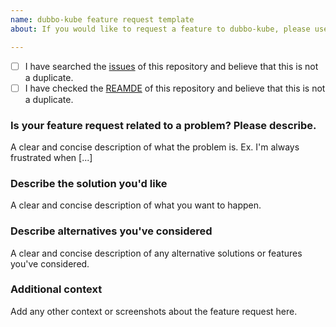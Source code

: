 ```yaml
---
name: dubbo-kube feature request template
about: If you would like to request a feature to dubbo-kube, please use this template.

---
```


- [ ] I have searched the [issues](https://github.com/apache/dubbo-kubernetes/issues) of this repository and believe that this is not a duplicate.
- [ ] I have checked the [REAMDE](https://github.com/apache/dubbo-kubernetes/blob/master/README.md) of this repository and believe that this is not a duplicate.

### Is your feature request related to a problem? Please describe.
A clear and concise description of what the problem is. Ex. I'm always frustrated when [...]

### Describe the solution you'd like
A clear and concise description of what you want to happen.

### Describe alternatives you've considered
A clear and concise description of any alternative solutions or features you've considered.

### Additional context
Add any other context or screenshots about the feature request here.

